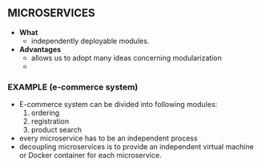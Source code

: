## MICROSERVICES
  - **What**
    - independently deployable modules.
  - **Advantages**
    - allows us to adopt many ideas concerning modularization
    - 
    
### EXAMPLE (e-commerce system)
  - E-commerce system can be divided into following modules:
    1. ordering
    2. registration
    3. product search
  - every microservice has to be an independent process
  - decoupling microservices is to provide an independent virtual machine or Docker container for each microservice.
